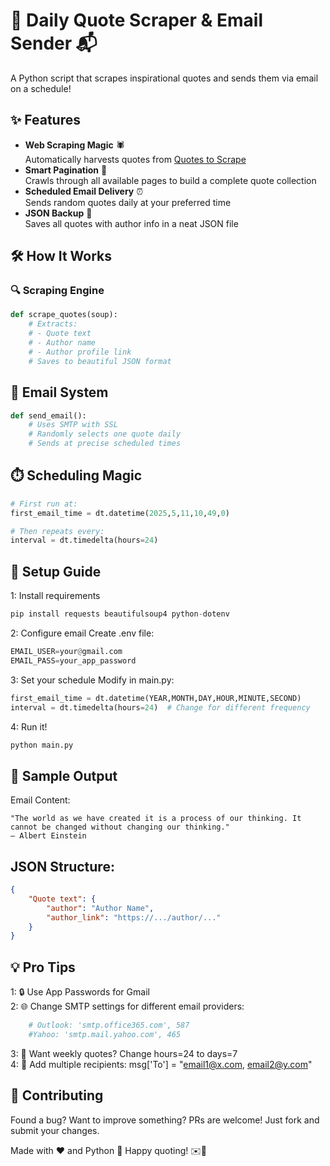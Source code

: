 # 🌟 Daily Quote Scraper & Email Sender 📬

A Python script that scrapes inspirational quotes and sends them via email on a schedule!

## ✨ Features

- **Web Scraping Magic** 🕷️  
  Automatically harvests quotes from [Quotes to Scrape](https://quotes.toscrape.com)
- **Smart Pagination** 🔄  
  Crawls through all available pages to build a complete quote collection
- **Scheduled Email Delivery** ⏰  
  Sends random quotes daily at your preferred time
- **JSON Backup** 💾  
  Saves all quotes with author info in a neat JSON file

## 🛠️ How It Works

### 🔍 Scraping Engine
```python
def scrape_quotes(soup):
    # Extracts:
    # - Quote text
    # - Author name
    # - Author profile link
    # Saves to beautiful JSON format
```

## 📧 Email System
```python
def send_email():
    # Uses SMTP with SSL
    # Randomly selects one quote daily
    # Sends at precise scheduled times
```

## ⏱️ Scheduling Magic
```python
# First run at:
first_email_time = dt.datetime(2025,5,11,10,49,0) 

# Then repeats every:
interval = dt.timedelta(hours=24)
```

## 🚀 Setup Guide

1: Install requirements
```python
pip install requests beautifulsoup4 python-dotenv
```
2: Configure email
Create .env file:
```python
EMAIL_USER=your@gmail.com
EMAIL_PASS=your_app_password
```

3: Set your schedule
Modify in main.py:
```python
first_email_time = dt.datetime(YEAR,MONTH,DAY,HOUR,MINUTE,SECOND)
interval = dt.timedelta(hours=24)  # Change for different frequency
```

4: Run it!
```python
python main.py
```

## 🌈 Sample Output

Email Content:

    "The world as we have created it is a process of our thinking. It cannot be changed without changing our thinking."
    ― Albert Einstein

## JSON Structure:

```json
{
    "Quote text": {
        "author": "Author Name",
        "author_link": "https://.../author/..."
    }
}
```

## 💡 Pro Tips

1: 🔒 Use App Passwords for Gmail  
2: 🌐 Change SMTP settings for different email providers:
```python
    # Outlook: 'smtp.office365.com', 587
    #Yahoo: 'smtp.mail.yahoo.com', 465
```  
3: 📅 Want weekly quotes? Change hours=24 to days=7  
4: 💌 Add multiple recipients: msg['To'] = "email1@x.com, email2@y.com"  

## 🤝 Contributing

Found a bug? Want to improve something?
PRs are welcome! Just fork and submit your changes.

Made with ❤️ and Python 🐍
Happy quoting! ✉️💬